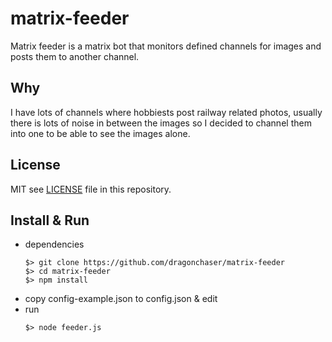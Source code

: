 # matrix-feeder

Matrix feeder is a matrix bot that monitors defined channels for images and posts them to another channel.

## Why

I have lots of channels where hobbiests post railway related photos, usually there is lots of noise in between the images so I decided to channel them into one to be able to see the images alone.

## License

MIT see [LICENSE](https://github.com/dragonchaser/matrix-feeder/blob/master/LICENSE) file in this repository.

## Install & Run

- dependencies
  ```
  $> git clone https://github.com/dragonchaser/matrix-feeder
  $> cd matrix-feeder
  $> npm install
- copy config-example.json to config.json & edit
- run
  ```
  $> node feeder.js
  ```
